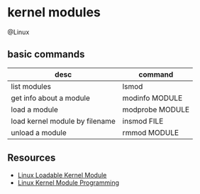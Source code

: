 # kernel modules
@Linux

basic commands
--------------

| desc                           | command         |
|--------------------------------|-----------------|
| list modules                   | lsmod           |
| get info about a module        | modinfo MODULE  |
| load a module                  | modprobe MODULE |
| load kernel module by filename | insmod FILE     |
| unload a module                | rmmod MODULE    |


Resources
---------


* [Linux Loadable Kernel Module](http://www.tldp.org/HOWTO/Module-HOWTO/)
* [Linux Kernel Module Programming](http://www.tldp.org/LDP/lkmpg/2.6/html/)


